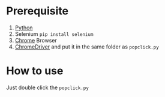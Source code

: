 # Prerequisite
1. [Python](https://www.python.org/)
2. Selenium `pip install selenium`
3. [Chrome](https://www.google.com/chrome/) Browser
4. [ChromeDriver](https://sites.google.com/a/chromium.org/chromedriver/downloads) and put it in the same folder as `popclick.py`

# How to use
Just double click the `popclick.py`
